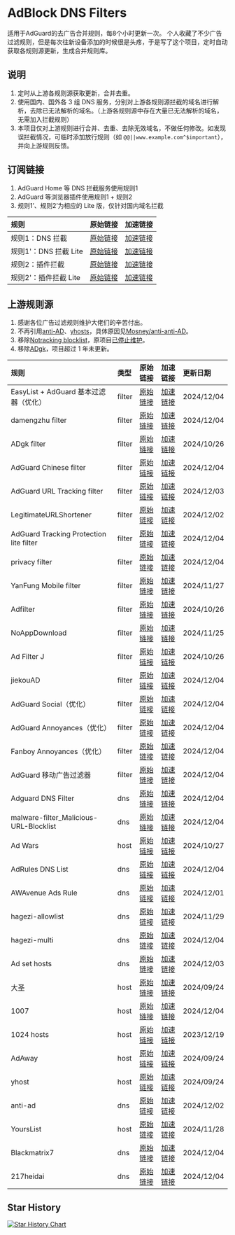 # AdBlock DNS Filters
适用于AdGuard的去广告合并规则，每8个小时更新一次。
个人收藏了不少广告过滤规则，但是每次往新设备添加的时候很是头疼，于是写了这个项目，定时自动获取各规则源更新，生成合并规则库。

## 说明
1. 定时从上游各规则源获取更新，合并去重。
2. 使用国内、国外各 3 组 DNS 服务，分别对上游各规则源拦截的域名进行解析，去除已无法解析的域名。（上游各规则源中存在大量已无法解析的域名，无需加入拦截规则）
3. 本项目仅对上游规则进行合并、去重、去除无效域名，不做任何修改。如发现误拦截情况，可临时添加放行规则（如 `@@||www.example.com^$important`），并向上游规则反馈。

## 订阅链接
1. AdGuard Home 等 DNS 拦截服务使用规则1
2. AdGuard 等浏览器插件使用规则1 + 规则2
3. 规则1’、规则2’为相应的 Lite 版，仅针对国内域名拦截

| 规则 | 原始链接 | 加速链接 |
|:-|:-|:-|
| 规则1：DNS 拦截 | [原始链接](https://raw.githubusercontent.com/217heidai/adblockfilters/main/rules/adblockdns.txt) | [加速链接](https://mirror.ghproxy.com/https://raw.githubusercontent.com/217heidai/adblockfilters/main/rules/adblockdns.txt) |
| 规则1'：DNS 拦截 Lite | [原始链接](https://raw.githubusercontent.com/217heidai/adblockfilters/main/rules/adblockdnslite.txt) | [加速链接](https://mirror.ghproxy.com/https://raw.githubusercontent.com/217heidai/adblockfilters/main/rules/adblockdnslite.txt) |
| 规则2：插件拦截 | [原始链接](https://raw.githubusercontent.com/217heidai/adblockfilters/main/rules/adblockfilters.txt) | [加速链接](https://mirror.ghproxy.com/https://raw.githubusercontent.com/217heidai/adblockfilters/main/rules/adblockfilters.txt) |
| 规则2'：插件拦截 Lite | [原始链接](https://raw.githubusercontent.com/217heidai/adblockfilters/main/rules/adblockfilterslite.txt) | [加速链接](https://mirror.ghproxy.com/https://raw.githubusercontent.com/217heidai/adblockfilters/main/rules/adblockfilterslite.txt) |

## 上游规则源
1. 感谢各位广告过滤规则维护大佬们的辛苦付出。
2. 不再引用[anti-AD](https://anti-ad.net/adguard.txt)、[yhosts](https://raw.githubusercontent.com/VeleSila/yhosts/master/hosts.txt)，具体原因见[Mosney/anti-anti-AD](https://github.com/Mosney/anti-anti-AD)。
3. 移除[Notracking blocklist](https://raw.githubusercontent.com/notracking/hosts-blocklists/master/adblock/adblock.txt)，原项目[已停止维护](https://github.com/notracking/hosts-blocklists/issues/900)。
4. 移除[ADgk](https://raw.githubusercontent.com/banbendalao/ADgk/master/ADgk.txt)，项目超过 1 年未更新。

| 规则 | 类型 | 原始链接 | 加速链接 | 更新日期 |
|:-|:-|:-|:-|:-|
| EasyList + AdGuard 基本过滤器（优化） | filter | [原始链接](https://filters.adtidy.org/ios/filters/2_optimized.txt) | [加速链接](https://mirror.ghproxy.com/https://raw.githubusercontent.com/217heidai/adblockfilters/main/rules/EasyList_+_AdGuard_基本过滤器（优化）.txt) | 2024/12/04 |
| damengzhu filter | filter | [原始链接](https://raw.githubusercontent.com/damengzhu/abpmerge/refs/heads/main/CSSRule.txt) | [加速链接](https://mirror.ghproxy.com/https://raw.githubusercontent.com/217heidai/adblockfilters/main/rules/damengzhu_filter.txt) | 2024/12/04 |
| ADgk filter | filter | [原始链接](https://raw.githubusercontent.com/banbendalao/ADgk/master/ADgk.txt) | [加速链接](https://mirror.ghproxy.com/https://raw.githubusercontent.com/217heidai/adblockfilters/main/rules/ADgk_filter.txt) | 2024/10/26 |
| AdGuard Chinese filter | filter | [原始链接](https://filters.adtidy.org/extension/ublock/filters/224.txt) | [加速链接](https://mirror.ghproxy.com/https://raw.githubusercontent.com/217heidai/adblockfilters/main/rules/AdGuard_Chinese_filter.txt) | 2024/12/04 |
| AdGuard URL Tracking filter | filter | [原始链接](https://filters.adtidy.org/extension/ublock/filters/17.txt) | [加速链接](https://mirror.ghproxy.com/https://raw.githubusercontent.com/217heidai/adblockfilters/main/rules/AdGuard_URL_Tracking_filter.txt) | 2024/12/03 |
| LegitimateURLShortener | filter | [原始链接](https://raw.githubusercontent.com/DandelionSprout/adfilt/master/LegitimateURLShortener.txt) | [加速链接](https://mirror.ghproxy.com/https://raw.githubusercontent.com/217heidai/adblockfilters/main/rules/LegitimateURLShortener.txt) | 2024/12/02 |
| AdGuard Tracking Protection lite filter | filter | [原始链接](https://filters.adtidy.org/ios/filters/3_optimized.txt) | [加速链接](https://mirror.ghproxy.com/https://raw.githubusercontent.com/217heidai/adblockfilters/main/rules/AdGuard_Tracking_Protection_lite_filter.txt) | 2024/12/04 |
| privacy filter | filter | [原始链接](https://cdn.jsdelivr.net/gh/uBlockOrigin/uAssetsCDN@main/thirdparties/easyprivacy.txt) | [加速链接](https://mirror.ghproxy.com/https://raw.githubusercontent.com/217heidai/adblockfilters/main/rules/privacy_filter.txt) | 2024/12/04 |
| YanFung Mobile filter | filter | [原始链接](https://raw.githubusercontent.com/YanFung/Ads/master/Mobile) | [加速链接](https://mirror.ghproxy.com/https://raw.githubusercontent.com/217heidai/adblockfilters/main/rules/YanFung_Mobile_filter.txt) | 2024/11/27 |
| Adfilter | filter | [原始链接](https://raw.githubusercontent.com/vokins/ad/main/ab.txt) | [加速链接](https://mirror.ghproxy.com/https://raw.githubusercontent.com/217heidai/adblockfilters/main/rules/Adfilter.txt) | 2024/10/26 |
| NoAppDownload | filter | [原始链接](https://raw.githubusercontent.com/Noyllopa/NoAppDownload/master/NoAppDownload.txt) | [加速链接](https://mirror.ghproxy.com/https://raw.githubusercontent.com/217heidai/adblockfilters/main/rules/NoAppDownload.txt) | 2024/11/25 |
| Ad Filter J | filter | [原始链接](https://raw.githubusercontent.com/jk278/Ad-J/main/Ad-J.txt) | [加速链接](https://mirror.ghproxy.com/https://raw.githubusercontent.com/217heidai/adblockfilters/main/rules/Ad_Filter_J.txt) | 2024/10/26 |
| jiekouAD | filter | [原始链接](https://raw.githubusercontent.com/damengzhu/banad/main/jiekouAD.txt) | [加速链接](https://mirror.ghproxy.com/https://raw.githubusercontent.com/217heidai/adblockfilters/main/rules/jiekouAD.txt) | 2024/12/04 |
| AdGuard Social（优化） | filter | [原始链接](https://filters.adtidy.org/extension/ublock/filters/4_optimized.txt) | [加速链接](https://mirror.ghproxy.com/https://raw.githubusercontent.com/217heidai/adblockfilters/main/rules/AdGuard_Social（优化）.txt) | 2024/12/04 |
| AdGuard Annoyances（优化） | filter | [原始链接](https://filters.adtidy.org/extension/ublock/filters/14_optimized.txt) | [加速链接](https://mirror.ghproxy.com/https://raw.githubusercontent.com/217heidai/adblockfilters/main/rules/AdGuard_Annoyances（优化）.txt) | 2024/12/04 |
| Fanboy Annoyances（优化） | filter | [原始链接](https://filters.adtidy.org/ios/filters/122_optimized.txt) | [加速链接](https://mirror.ghproxy.com/https://raw.githubusercontent.com/217heidai/adblockfilters/main/rules/Fanboy_Annoyances（优化）.txt) | 2024/12/04 |
| AdGuard 移动广告过滤器 | filter | [原始链接](https://filters.adtidy.org/extension/ublock/filters/11.txt) | [加速链接](https://mirror.ghproxy.com/https://raw.githubusercontent.com/217heidai/adblockfilters/main/rules/AdGuard_移动广告过滤器.txt) | 2024/12/04 |
| Adguard DNS Filter | dns | [原始链接](https://adguardteam.github.io/AdGuardSDNSFilter/Filters/filter.txt) | [加速链接](https://mirror.ghproxy.com/https://raw.githubusercontent.com/217heidai/adblockfilters/main/rules/Adguard_DNS_Filter.txt) | 2024/12/04 |
| malware-filter_Malicious-URL-Blocklist | dns | [原始链接](https://malware-filter.gitlab.io/malware-filter/urlhaus-filter-agh-online.txt) | [加速链接](https://mirror.ghproxy.com/https://raw.githubusercontent.com/217heidai/adblockfilters/main/rules/malware-filter_Malicious-URL-Blocklist.txt) | 2024/12/04 |
| Ad Wars | host | [原始链接](https://raw.githubusercontent.com/jdlingyu/ad-wars/master/hosts) | [加速链接](https://mirror.ghproxy.com/https://raw.githubusercontent.com/217heidai/adblockfilters/main/rules/Ad_Wars.txt) | 2024/10/27 |
| AdRules DNS List | dns | [原始链接](https://raw.githubusercontent.com/Cats-Team/AdRules/main/dns.txt) | [加速链接](https://mirror.ghproxy.com/https://raw.githubusercontent.com/217heidai/adblockfilters/main/rules/AdRules_DNS_List.txt) | 2024/12/04 |
| AWAvenue Ads Rule | dns | [原始链接](https://raw.githubusercontent.com/TG-Twilight/AWAvenue-Ads-Rule/main/AWAvenue-Ads-Rule.txt) | [加速链接](https://mirror.ghproxy.com/https://raw.githubusercontent.com/217heidai/adblockfilters/main/rules/AWAvenue_Ads_Rule.txt) | 2024/12/01 |
| hagezi-allowlist | dns | [原始链接](https://raw.githubusercontent.com/hagezi/dns-blocklists/main/adblock/whitelist-referral.txt) | [加速链接](https://mirror.ghproxy.com/https://raw.githubusercontent.com/217heidai/adblockfilters/main/rules/hagezi-allowlist.txt) | 2024/11/29 |
| hagezi-multi | dns | [原始链接](https://raw.githubusercontent.com/hagezi/dns-blocklists/main/adblock/multi.txt) | [加速链接](https://mirror.ghproxy.com/https://raw.githubusercontent.com/217heidai/adblockfilters/main/rules/hagezi-multi.txt) | 2024/12/04 |
| Ad set hosts | dns | [原始链接](https://raw.githubusercontent.com/rentianyu/Ad-set-hosts/refs/heads/master/adguard) | [加速链接](https://mirror.ghproxy.com/https://raw.githubusercontent.com/217heidai/adblockfilters/main/rules/Ad_set_hosts.txt) | 2024/12/03 |
| 大圣 | host | [原始链接](https://raw.githubusercontent.com/jdlingyu/ad-wars/master/sha_ad_hosts) | [加速链接](https://mirror.ghproxy.com/https://raw.githubusercontent.com/217heidai/adblockfilters/main/rules/大圣.txt) | 2024/09/24 |
| 1007 | host | [原始链接](https://raw.githubusercontent.com/lingeringsound/10007_auto/master/all) | [加速链接](https://mirror.ghproxy.com/https://raw.githubusercontent.com/217heidai/adblockfilters/main/rules/1007.txt) | 2024/12/04 |
| 1024 hosts | host | [原始链接](https://raw.githubusercontent.com/Goooler/1024_hosts/master/hosts) | [加速链接](https://mirror.ghproxy.com/https://raw.githubusercontent.com/217heidai/adblockfilters/main/rules/1024_hosts.txt) | 2023/12/19 |
| AdAway | host | [原始链接](https://adaway.org/hosts.txt) | [加速链接](https://mirror.ghproxy.com/https://raw.githubusercontent.com/217heidai/adblockfilters/main/rules/AdAway.txt) | 2024/09/24 |
| yhost | host | [原始链接](https://raw.githubusercontent.com/VeleSila/yhosts/master/hosts.txt) | [加速链接](https://mirror.ghproxy.com/https://raw.githubusercontent.com/217heidai/adblockfilters/main/rules/yhost.txt) | 2024/09/24 |
| anti-ad | dns | [原始链接](https://raw.githubusercontent.com/privacy-protection-tools/anti-AD/master/anti-ad-adguard.txt) | [加速链接](https://mirror.ghproxy.com/https://raw.githubusercontent.com/217heidai/adblockfilters/main/rules/anti-ad.txt) | 2024/12/02 |
| YoursList | host | [原始链接](https://raw.githubusercontent.com/yous/YousList/master/hosts.txt) | [加速链接](https://mirror.ghproxy.com/https://raw.githubusercontent.com/217heidai/adblockfilters/main/rules/YoursList.txt) | 2024/11/28 |
| Blackmatrix7 | dns | [原始链接](https://raw.githubusercontent.com/blackmatrix7/ios_rule_script/refs/heads/master/rule/AdGuard/AdvertisingTest/AdvertisingTest.txt) | [加速链接](https://mirror.ghproxy.com/https://raw.githubusercontent.com/217heidai/adblockfilters/main/rules/Blackmatrix7.txt) | 2024/12/04 |
| 217heidai | dns | [原始链接](https://raw.githubusercontent.com/217heidai/adblockfilters/refs/heads/main/rules/adblockdns.txt) | [加速链接](https://mirror.ghproxy.com/https://raw.githubusercontent.com/217heidai/adblockfilters/main/rules/217heidai.txt) | 2024/12/04 |

## Star History
[![Star History Chart](https://api.star-history.com/svg?repos=217heidai/adblockfilters&type=Date)](https://star-history.com/#217heidai/adblockfilters&Date)
